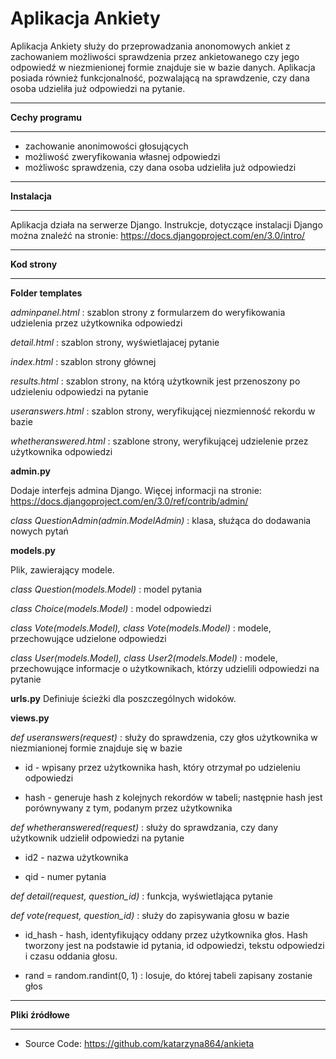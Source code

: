 **Aplikacja Ankiety**
=============================================
Aplikacja Ankiety służy do przeprowadzania anonomowych ankiet z zachowaniem możliwości sprawdzenia przez ankietowanego
czy jego odpowiedź w niezmienionej formie znajduje sie w bazie danych. Aplikacja posiada również funkcjonalność, pozwalającą
na sprawdzenie, czy dana osoba udzieliła już odpowiedzi na pytanie.

*****
**Cechy programu**
*****
* zachowanie anonimowości głosujących
* możliwość zweryfikowania własnej odpowiedzi
* możliwośc sprawdzenia, czy dana osoba udzieliła już odpowiedzi

*****
**Instalacja**
*****
Aplikacja działa na serwerze Django. Instrukcje, dotyczące instalacji Django
można znaleźć na stronie: https://docs.djangoproject.com/en/3.0/intro/

*****
**Kod strony**
*****

**Folder templates**

*adminpanel.html* :
szablon strony z formularzem do weryfikowania udzielenia przez użytkownika odpowiedzi

*detail.html* :
szablon strony, wyświetlajacej pytanie

*index.html* :
szablon strony głównej

*results.html* :
szablon strony, na którą użytkownik jest przenoszony po udzieleniu odpowiedzi na pytanie

*useranswers.html* :
szablon strony, weryfikującej niezmienność rekordu w bazie

*whetheranswered.html* :
szablone strony, weryfikującej udzielenie przez użytkownika odpowiedzi


**admin.py**

Dodaje interfejs admina Django. Więcej informacji na stronie: https://docs.djangoproject.com/en/3.0/ref/contrib/admin/

*class QuestionAdmin(admin.ModelAdmin)* : klasa, służąca do dodawania nowych pytań

**models.py**

Plik, zawierający modele.

*class Question(models.Model)* :
model pytania

*class Choice(models.Model)* :
model odpowiedzi

*class Vote(models.Model), class Vote(models.Model)* :
modele, przechowujące udzielone odpowiedzi

*class User(models.Model), class User2(models.Model)* :
modele, przechowujące informacje o użytkownikach, którzy udzielili odpowiedzi na pytanie

**urls.py**
Definiuje ścieżki dla poszczególnych widoków.

**views.py**

*def useranswers(request)* :
służy do sprawdzenia, czy głos użytkownika w niezmianionej formie znajduje się w bazie

- id - wpisany przez użytkownika hash, który otrzymał po udzieleniu odpowiedzi

- hash - generuje hash z kolejnych rekordów w tabeli; następnie hash jest porównywany z tym, podanym przez użytkownika

*def whetheranswered(request)* :
służy do sprawdzania, czy dany użytkownik udzielił odpowiedzi na pytanie

- id2 - nazwa użytkownika

- qid - numer pytania

*def detail(request, question_id)* :
funkcja, wyświetlająca pytanie

*def vote(request, question_id)* :
służy do zapisywania głosu w bazie

- id_hash - hash, identyfikujący oddany przez użytkownika głos. Hash tworzony jest na podstawie id pytania, id odpowiedzi, tekstu odpowiedzi i czasu oddania głosu.

- rand = random.randint(0, 1) : losuje, do której tabeli zapisany zostanie głos


*****
**Pliki źródłowe**
*****

- Source Code: https://github.com/katarzyna864/ankieta
